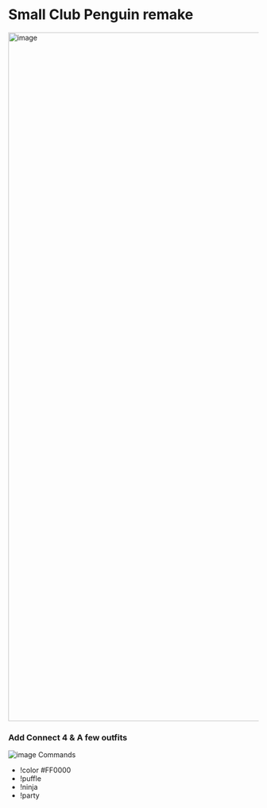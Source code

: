 # Small Club Penguin remake

<img width="1387" alt="image" src="https://github.com/user-attachments/assets/4dede803-f4f6-4a35-853e-e89c00528b70" />

### Add Connect 4 & A few outfits
![image](https://github.com/user-attachments/assets/4d2f3ea7-91c4-44e3-a1af-167de94d5d19)
Commands
* !color #FF0000
* !puffle
* !ninja
* !party
